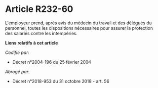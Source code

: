 # Article R232-60

L'employeur prend, après avis du médecin du travail et des délégués du personnel, toutes les dispositions nécessaires pour
assurer la protection des salariés contre les intempéries.

**Liens relatifs à cet article**

_Codifié par_:

  - Décret n°2004-196 du 25 février 2004

_Abrogé par_:

  - Décret n°2018-953 du 31 octobre 2018 - art. 56
